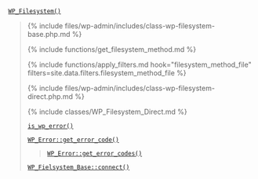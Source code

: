 <p><code><a href="https://developer.wordpress.org/reference/functions/wp_filesystem/">WP_Filesystem()</a></code></p>

<blockquote>

{% include files/wp-admin/includes/class-wp-filesystem-base.php.md %}

{% include functions/get_filesystem_method.md %}

{% include functions/apply_filters.md hook="filesystem_method_file" filters=site.data.filters.filesystem_method_file %}

{% include files/wp-admin/includes/class-wp-filesystem-direct.php.md %}

{% include classes/WP_Filesystem_Direct.md %}

 [`is_wp_error()`](https://developer.wordpress.org/reference/functions/is_wp_error/)
 
 [`WP_Error::get_error_code()`](https://developer.wordpress.org/reference/classes/wp_error/get_error_code/)
 
> [`WP_Error::get_error_codes()`](https://developer.wordpress.org/reference/classes/wp_error/get_error_codes/)
 
 [`WP_Fielsystem_Base::connect()`](https://developer.wordpress.org/reference/classes/wp_fielsystem_base/connect/)

</blockquote>